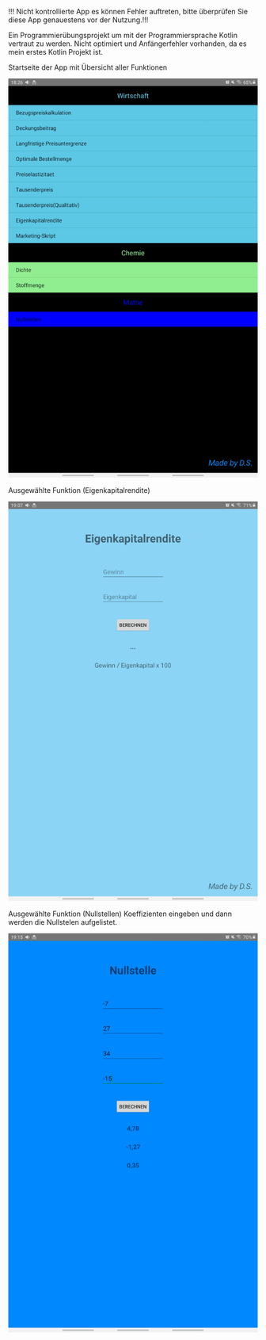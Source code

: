 !!! Nicht kontrollierte App es können Fehler auftreten, bitte überprüfen Sie diese App genauestens vor der Nutzung.!!!

Ein Programmierübungsprojekt um mit der Programmiersprache Kotlin vertraut zu werden. Nicht optimiert und Anfängerfehler vorhanden, da es mein erstes Kotlin Projekt ist.


Startseite der App mit Übersicht aller Funktionen

![Alt-Text](pictures_documentation/LernHelfer1.jpg)



Ausgewählte Funktion (Eigenkapitalrendite)

![Alt-Text](pictures_documentation/LernHelfer2.jpg)


Ausgewählte Funktion (Nullstellen) Koeffizienten eingeben und dann werden die Nullstelen aufgelistet.

![Alt-Text](pictures_documentation/LernHelfer3.jpg)

